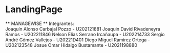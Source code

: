 # LandingPage
** MANAGEWISE **
Integrantes:  
Joaquín Alonso Carbajal Pozzo - U202121881
Joaquin David Rivadeneyra Ramos	- U202211846
Nelson Elías Serrano Ircañaupa	- U202214733
Sergio André Gómez Vallejos	- U20221D401
Diego Miguel Ramirez Ortega	- U202123548
Josue Omar Hidalgo Bustamante	- U2021198880
